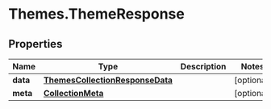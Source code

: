 # Themes.ThemeResponse

## Properties
Name | Type | Description | Notes
------------ | ------------- | ------------- | -------------
**data** | [**ThemesCollectionResponseData**](ThemesCollectionResponseData.md) |  | [optional] 
**meta** | [**CollectionMeta**](CollectionMeta.md) |  | [optional] 
